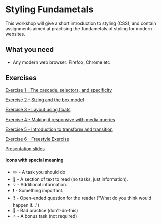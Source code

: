 # Styling Fundametals
This workshop will give a short introduction to styling (CSS), and contain assignments aimed at practising the fundametals of styling for modern websites.

## What you need
* Any modern web browser: Firefox, Chrome etc

## Exercises 
[Exercise 1 - The cascade, selectors, and specificity](exercise-1/readme.md)  

[Exercise 2 - Sizing and the box model](exercise-2/readme.md)

[Exercise 3 - Layout using floats](exercise-3/readme.md)

[Exercise 4 - Making it responsive with media queries](exercise-4/readme.md)

[Exercise 5 - Introduction to transform and transition](exercise-5/readme.md)

[Exercise 6 - Freestyle Exercise](exercise-6/readme.md)

[Presentation slides](http://tinyurl.com/stylingfundamentals-slides)

#### Icons with special meaning

- :pencil2: - A task you should do
- :book: - A section of text to read (no tasks, just information).
- :bulb: - Additional information.
- :exclamation: - Something important.
- :question: - Open-ended question for the reader ("What do you think would happen if...")
- :poop: - Bad practice (don't-do-this)
- :star: - A bonus task (not required)